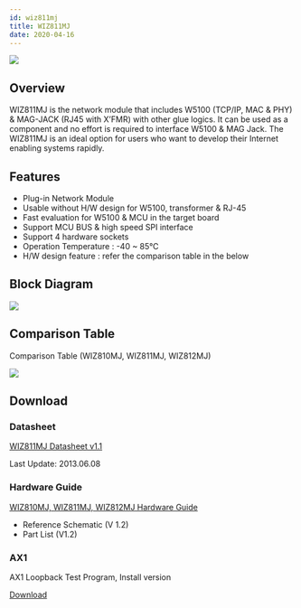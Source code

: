 ```yaml
---
id: wiz811mj
title: WIZ811MJ
date: 2020-04-16
---
```


![](/img/products/wiz811mj/WIZ811MJ-1-e1428907060427.jpg)

## Overview

WIZ811MJ is the network module that includes W5100 (TCP/IP, MAC & PHY) & MAG-JACK (RJ45 with X’FMR) with other glue logics. It can be used as a component and no effort is required to interface W5100 & MAG Jack. The WIZ811MJ is an ideal option for users who want to develop their Internet enabling systems rapidly.

## Features

- Plug-in Network Module
- Usable without H/W design for W5100, transformer & RJ-45
- Fast evaluation for W5100 & MCU in the target board
- Support MCU BUS & high speed SPI interface
- Support 4 hardware sockets
- Operation Temperature : -40 ~ 85℃
- H/W design feature : refer the comparison table in the below

## Block Diagram

![](/img/products/wiz811mj/wiz811MJ.jpg)

## Comparison Table

Comparison Table (WIZ810MJ, WIZ811MJ, WIZ812MJ)

![](/img/products/wiz810mj/comparison-table.jpg)

## Download

### Datasheet

<a href="/img/products/wiz811mj/WIZ811MJ_DS_V120E.pdf" target="_blank">WIZ811MJ Datasheet v1.1</a>

Last Update: 2013.06.08

### Hardware Guide

<a href="/img/products/wiz810mj/WIZ8xx_MJ_Hardware.zip" target="_blank">WIZ810MJ, WIZ811MJ, WIZ812MJ Hardware Guide</a>

- Reference Schematic (V 1.2)
- Part List (V1.2)

### AX1

AX1 Loopback Test Program, Install version

<a href="/img/products/wiz820io/AX1.zip" target="_blank">Download</a>

